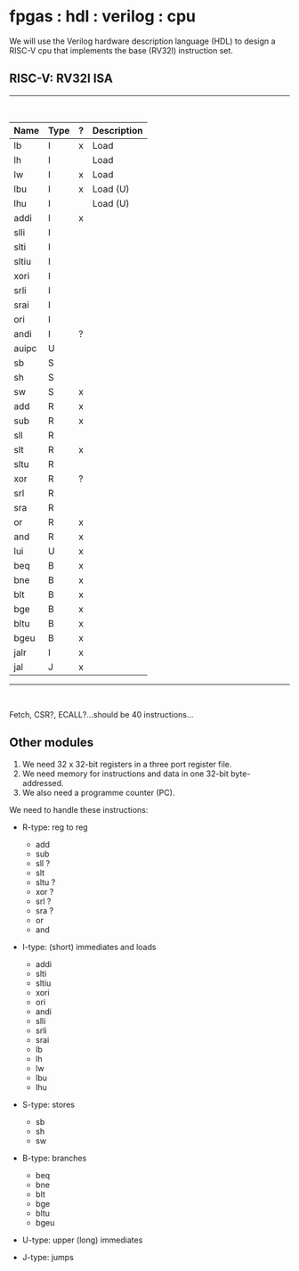 # fpgas : hdl : verilog : cpu

We will use the Verilog hardware description language (HDL) to design a RISC-V cpu that implements the base (RV32I) instruction set.

## RISC-V: RV32I ISA
<hr>
<br>

Name |Type| ?|Description|
:----|:---|:-|:----------|
lb   |   I| x|Load       |
lh   |   I|  |Load       |
lw   |   I| x|Load       |
lbu  |   I| x|Load (U)   |
lhu  |   I|  |Load (U)   |
addi |   I| x|           |
slli |   I|  |           |
slti |   I|  |           |
sltiu|   I|  |           |
xori |   I|  |           |
srli |   I|  |           |
srai |   I|  |           |
ori  |   I|  |           |
andi |   I| ?|           |
auipc|   U|  |           |
sb   |   S|  |           |
sh   |   S|  |           |
sw   |   S| x|           |
add  |   R| x|           |
sub  |   R| x|           |
sll  |   R|  |           |
slt  |   R| x|           |
sltu |   R|  |           |
xor  |   R| ?|           |
srl  |   R|  |           |
sra  |   R|  |           |
or   |   R| x|           |
and  |   R| x|           |
lui  |   U| x|           |
beq  |   B| x|           |
bne  |   B| x|           |
blt  |   B| x|           |
bge  |   B| x|           |
bltu |   B| x|           |
bgeu |   B| x|           |
jalr |   I| x|           |
jal  |   J| x|           |

<hr>
<br>

Fetch, CSR?, ECALL?...should be 40 instructions...

## Other modules

1. We need 32 x 32-bit registers in a three port register file.
2. We need memory for instructions and data in one 32-bit byte-addressed.
3. We also need a programme counter (PC).

We need to handle these instructions:

- R-type: reg to reg

  - add
  - sub
  - sll ?
  - slt
  - sltu ?
  - xor ?
  - srl ?
  - sra ?
  - or
  - and

- I-type: (short) immediates and loads

  - addi
  - slti
  - sltiu
  - xori
  - ori
  - andi
  - slli
  - srli
  - srai
  - lb
  - lh
  - lw
  - lbu
  - lhu

- S-type: stores

  - sb
  - sh
  - sw

- B-type: branches

  - beq
  - bne
  - blt
  - bge
  - bltu
  - bgeu

- U-type: upper (long) immediates

- J-type: jumps